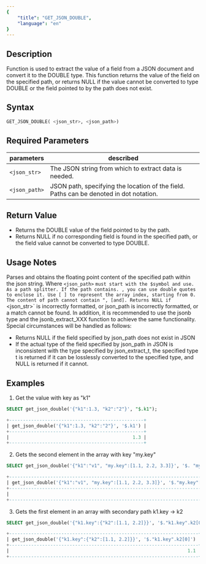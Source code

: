 ```yaml
---
{
    "title": "GET_JSON_DOUBLE",
    "language": "en"
}
---
```


<!-- 
Licensed to the Apache Software Foundation (ASF) under one
or more contributor license agreements.  See the NOTICE file
distributed with this work for additional information
regarding copyright ownership.  The ASF licenses this file
to you under the Apache License, Version 2.0 (the
"License"); you may not use this file except in compliance
with the License.  You may obtain a copy of the License at

  http://www.apache.org/licenses/LICENSE-2.0

Unless required by applicable law or agreed to in writing,
software distributed under the License is distributed on an
"AS IS" BASIS, WITHOUT WARRANTIES OR CONDITIONS OF ANY
KIND, either express or implied.  See the License for the
specific language governing permissions and limitations
under the License.
-->


## Description

Function is used to extract the value of a field from a JSON document and convert it to the DOUBLE type. This function returns the value of the field on the specified path, or returns NULL if the value cannot be converted to type DOUBLE or the field pointed to by the path does not exist.

## Syntax

```sql
GET_JSON_DOUBLE( <json_str>, <json_path>)
```

## Required Parameters

| parameters| described|
|------|------|
| `<json_str>`| The JSON string from which to extract data is needed. |
| `<json_path>`| JSON path, specifying the location of the field. Paths can be denoted in dot notation. |

## Return Value

- Returns the DOUBLE value of the field pointed to by the path.
- Returns NULL if no corresponding field is found in the specified path, or the field value cannot be converted to type DOUBLE.

## Usage Notes

Parses and obtains the floating point content of the specified path within the json string.
Where `<json_path>` `must start with the $symbol and use. As a path splitter. If the path contains. , you can use double quotes to enclose it.
Use [ ] to represent the array index, starting from 0.
The content of path cannot contain ", [and].
Returns NULL if `<json_str>` is incorrectly formatted, or json_path is incorrectly formatted, or a match cannot be found.
In addition, it is recommended to use the jsonb type and the jsonb_extract_XXX function to achieve the same functionality.
Special circumstances will be handled as follows:
- Returns NULL if the field specified by json_path does not exist in JSON
- If the actual type of the field specified by json_path in JSON is inconsistent with the type specified by json_extract_t, the specified type t is returned if it can be losslessly converted to the specified type, and NULL is returned if it cannot.

## Examples

1. Get the value with key as "k1"

```sql
SELECT get_json_double('{"k1":1.3, "k2":"2"}', "$.k1");
```

```sql
+-------------------------------------------------+
| get_json_double('{"k1":1.3, "k2":"2"}', '$.k1') |
+-------------------------------------------------+
|                                             1.3 |
+-------------------------------------------------+
```
2. Gets the second element in the array with key "my.key"

```sql
SELECT get_json_double('{"k1":"v1", "my.key":[1.1, 2.2, 3.3]}', '$. "my.key"[1]');
```

```sql
+---------------------------------------------------------------------------+
| get_json_double('{"k1":"v1", "my.key":[1.1, 2.2, 3.3]}', '$."my.key"[1]') |
+---------------------------------------------------------------------------+
|                                                                       2.2 |
+---------------------------------------------------------------------------+
```

3. Gets the first element in an array with secondary path k1.key -&gt; k2
```sql
SELECT get_json_double('{"k1.key":{"k2":[1.1, 2.2]}}', '$."k1.key".k2[0]');
```
```sql
+---------------------------------------------------------------------+
| get_json_double('{"k1.key":{"k2":[1.1, 2.2]}}', '$."k1.key".k2[0]') |
+---------------------------------------------------------------------+
|                                                                 1.1 |
+---------------------------------------------------------------------+
```